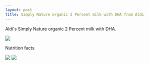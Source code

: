 ```yaml
---
layout: post
title: Simply Nature organic 2 Percent milk with DHA from Aldi
---
```


Aldi's Simply Nature organic 2 Percent milk with DHA.

<img src="{{ site.baseurl }}/images/Simplay Nature organic 2 Percent milk with DHA 1.jpg"/>

Nutrition facts

<img src="{{ site.baseurl }}/images/Simplay Nature organic 2 Percent milk with DHA 2.jpg"/>

<img src="{{ site.baseurl }}/images/Simplay Nature organic 2 Percent milk with DHA 3.jpg"/>
